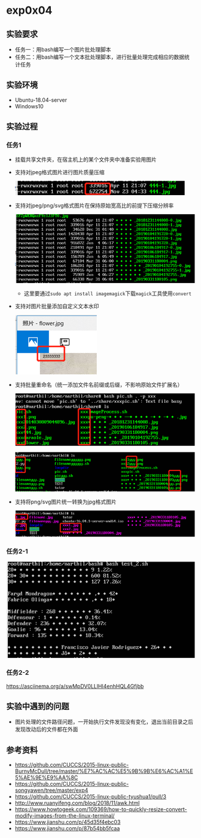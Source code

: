 # exp0x04

## 实验要求

- 任务一：用bash编写一个图片批处理脚本
- 任务二：用bash编写一个文本批处理脚本，进行批量处理完成相应的数据统计任务

## 实验环境

- Ubuntu-18.04-server
- Windows10

## 实验过程

### 任务1

- 挂载共享文件夹，在宿主机上的某个文件夹中准备实验用图片

- 支持对jpeg格式图片进行图片质量压缩

  ![](images/compress_single.png)

- 支持对jpeg/png/svg格式图片在保持原始宽高比的前提下压缩分辨率

  ![](images/compress_all.png)

  - 这里要通过`sudo apt install imagemagick`下载`magick`工具使用`convert`

- 支持对图片批量添加自定义文本水印

  ![](images/watermark.png)

- 支持批量重命名（统一添加文件名前缀或后缀，不影响原始文件扩展名）

  ![](images/prefix.png)

  ![suffix](images/suffix.png)

- 支持将png/svg图片统一转换为jpg格式图片

  ![](images/convert_to_jpg.png)

### 任务2-1

![](images/test-2.png)

### 任务2-2

https://asciinema.org/a/swMpDV0LLlHI4enhHQL4Gfjbb

## 实验中遇到的问题

- 图片处理的文件路径问题，一开始执行文件发现没有变化，退出当前目录之后发现改动后的文件都在外面

  

## 参考资料

- https://github.com/CUCCS/2015-linux-public-BurnyMcDull/tree/master/%E7%AC%AC%E5%9B%9B%E6%AC%A1%E5%AE%9E%E9%AA%8C
- https://github.com/CUCCS/2015-linux-public-songyawen/tree/master/exp4
- https://github.com/CUCCS/2015-linux-public-tyushua1/pull/3
- http://www.ruanyifeng.com/blog/2018/11/awk.html
- https://www.howtogeek.com/109369/how-to-quickly-resize-convert-modify-images-from-the-linux-terminal/
- https://www.jianshu.com/p/45d35f4ebc03
- https://www.jianshu.com/p/87b54bb5fcaa

